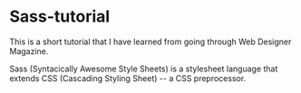 # Sass-tutorial

This is a short tutorial that I have learned from going through Web Designer Magazine.

Sass (Syntacically Awesome Style Sheets) is a stylesheet language that extends CSS (Cascading Styling Sheet) -- a CSS preprocessor. 


